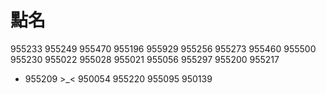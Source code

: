 # 點名

955233
955249
955470
955196
955929
955256
955273
955460
955500
955230
955022
955028
955021
955056
955297
955200
955217
* 955209 >_<
950054
955220
955095
950139
